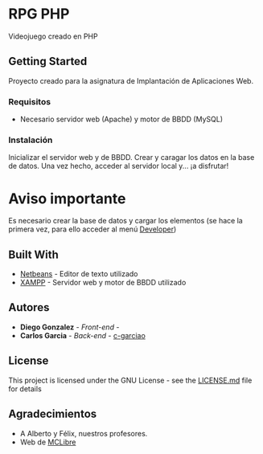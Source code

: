 # RPG PHP
Videojuego creado en PHP
## Getting Started

Proyecto creado para la asignatura de Implantación de Aplicaciones Web.

### Requisitos

* Necesario servidor web (Apache) y motor de BBDD (MySQL)

### Instalación

Inicializar el servidor web y de BBDD. Crear y caragar los datos en la base de datos. Una vez hecho, acceder al servidor local y... ¡a disfrutar!
# Aviso importante

Es necesario crear la base de datos y cargar los elementos (se hace la primera vez, para ello acceder al menú  [Developer](BBDD/index.php))

## Built With

* [Netbeans](https://atom.io/) - Editor de texto utilizado
* [XAMPP](https://www.apachefriends.org/es/index.html) - Servidor web y motor de BBDD utilizado


## Autores

* **Diego Gonzalez** - *Front-end* -
* **Carlos Garcia** - *Back-end* - [c-garciao](https://gist.github.com/c-garciao)

## License

This project is licensed under the GNU License - see the [LICENSE.md](LICENSE.md) file for details

## Agradecimientos

* A Alberto y Félix, nuestros profesores. 
* Web de [MCLibre](https://www.mclibre.org/) 
